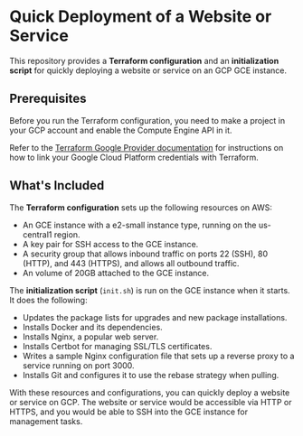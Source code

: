 # Quick Deployment of a Website or Service

This repository provides a **Terraform configuration** and an **initialization script** for quickly deploying a website or service on an GCP GCE instance.

## Prerequisites

Before you run the Terraform configuration, you need to make a project in your GCP account and enable the Compute Engine API in it.

Refer to the [Terraform Google Provider documentation](https://registry.terraform.io/providers/hashicorp/google/latest/docs/guides/getting_started#adding-credentials) for instructions on how to link your Google Cloud Platform credentials with Terraform.

## What's Included

The **Terraform configuration** sets up the following resources on AWS:

- An GCE instance with a e2-small instance type, running on the us-central1 region.
- A key pair for SSH access to the GCE instance.
- A security group that allows inbound traffic on ports 22 (SSH), 80 (HTTP), and 443 (HTTPS), and allows all outbound traffic.
- An volume of 20GB attached to the GCE instance.

The **initialization script** (`init.sh`) is run on the GCE instance when it starts. It does the following:

- Updates the package lists for upgrades and new package installations.
- Installs Docker and its dependencies.
- Installs Nginx, a popular web server.
- Installs Certbot for managing SSL/TLS certificates.
- Writes a sample Nginx configuration file that sets up a reverse proxy to a service running on port 3000.
- Installs Git and configures it to use the rebase strategy when pulling.

With these resources and configurations, you can quickly deploy a website or service on GCP. The website or service would be accessible via HTTP or HTTPS, and you would be able to SSH into the GCE instance for management tasks.